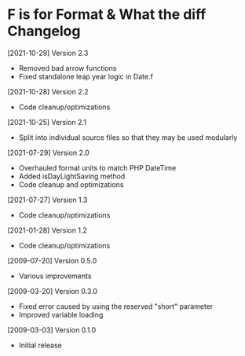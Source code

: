 # F is for Format & What the diff Changelog

[2021-10-29] Version 2.3
   - Removed bad arrow functions
   - Fixed standalone leap year logic in Date.f

[2021-10-28] Version 2.2
   - Code cleanup/optimizations

[2021-10-25] Version 2.1
   - Split into individual source files so that they may be used modularly

[2021-07-29] Version 2.0
   - Overhauled format units to match PHP DateTime
   - Added isDayLightSaving method
   - Code cleanup and optimizations

[2021-07-27] Version 1.3
   - Code cleanup/optimizations

[2021-01-28] Version 1.2
   - Code cleanup/optimizations

[2009-07-20] Version 0.5.0
   - Various improvements

[2009-03-20] Version 0.3.0
   - Fixed error caused by using the reserved "short" parameter
   - Improved variable loading

[2009-03-03] Version 0.1.0
   - Initial release
